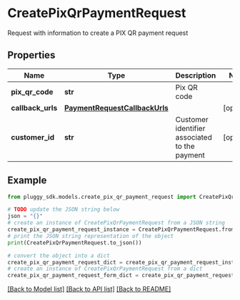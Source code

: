 # CreatePixQrPaymentRequest

Request with information to create a PIX QR payment request

## Properties

Name | Type | Description | Notes
------------ | ------------- | ------------- | -------------
**pix_qr_code** | **str** | Pix QR code | 
**callback_urls** | [**PaymentRequestCallbackUrls**](PaymentRequestCallbackUrls.md) |  | [optional] 
**customer_id** | **str** | Customer identifier associated to the payment | [optional] 

## Example

```python
from pluggy_sdk.models.create_pix_qr_payment_request import CreatePixQrPaymentRequest

# TODO update the JSON string below
json = "{}"
# create an instance of CreatePixQrPaymentRequest from a JSON string
create_pix_qr_payment_request_instance = CreatePixQrPaymentRequest.from_json(json)
# print the JSON string representation of the object
print(CreatePixQrPaymentRequest.to_json())

# convert the object into a dict
create_pix_qr_payment_request_dict = create_pix_qr_payment_request_instance.to_dict()
# create an instance of CreatePixQrPaymentRequest from a dict
create_pix_qr_payment_request_form_dict = create_pix_qr_payment_request.from_dict(create_pix_qr_payment_request_dict)
```
[[Back to Model list]](../README.md#documentation-for-models) [[Back to API list]](../README.md#documentation-for-api-endpoints) [[Back to README]](../README.md)


